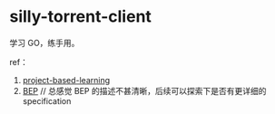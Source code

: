 # silly-torrent-client

学习 GO，练手用。

ref：
1. [project-based-learning](https://github.com/practical-tutorials/project-based-learning?tab=readme-ov-file#go)
1. [BEP](https://www.bittorrent.org/beps/bep_0003.html) // 总感觉 BEP 的描述不甚清晰，后续可以探索下是否有更详细的 specification